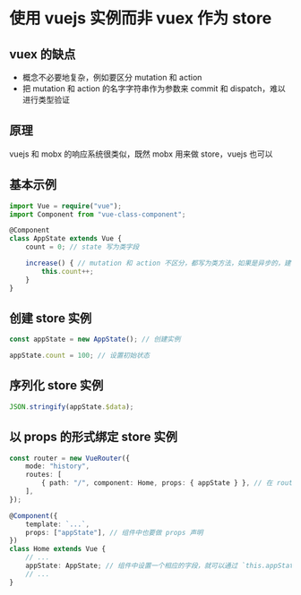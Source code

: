 # 使用 vuejs 实例而非 vuex 作为 store

## vuex 的缺点

+ 概念不必要地复杂，例如要区分 mutation 和 action
+ 把 mutation 和 action 的名字字符串作为参数来 commit 和 dispatch，难以进行类型验证

## 原理

vuejs 和 mobx 的响应系统很类似，既然 mobx 用来做 store，vuejs 也可以

## 基本示例

```ts
import Vue = require("vue");
import Component from "vue-class-component";

@Component
class AppState extends Vue {
    count = 0; // state 写为类字段

    increase() { // mutation 和 action 不区分，都写为类方法，如果是异步的，建议返回 Promise
        this.count++;
    }
}
```

## 创建 store 实例

```ts
const appState = new AppState(); // 创建实例

appState.count = 100; // 设置初始状态
```

## 序列化 store 实例

```ts
JSON.stringify(appState.$data);
```

## 以 props 的形式绑定 store 实例

```ts
const router = new VueRouter({
    mode: "history",
    routes: [
        { path: "/", component: Home, props: { appState } }, // 在 router 中设置 appState props
    ],
});

@Component({
    template: `...`,
    props: ["appState"], // 组件中也要做 props 声明
})
class Home extends Vue {
    // ...
    appState: AppState; // 组件中设置一个相应的字段，就可以通过 `this.appState` 访问到这个 store
    // ...
}
```
